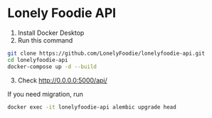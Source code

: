Lonely Foodie API
=============

1. Install Docker Desktop
2. Run this command
~~~ bash
git clone https://github.com/LonelyFoodie/lonelyfoodie-api.git
cd lonelyfoodie-api
docker-compose up -d --build
~~~
3. Check http://0.0.0.0:5000/api/

If you need migration, run
~~~ bash
docker exec -it lonelyfoodie-api alembic upgrade head
~~~
